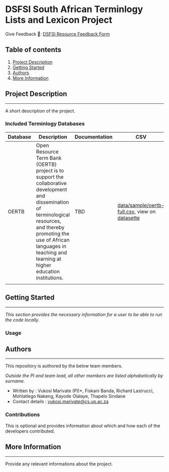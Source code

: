 DSFSI South African Terminlogy Lists and Lexicon Project
==============================

Give Feedback 📑: [DSFSI Resource Feedback Form](https://docs.google.com/forms/d/e/1FAIpQLSf7S36dyAUPx2egmXbFpnTBuzoRulhL5Elu-N1eoMhaO7v10w/formResponse)


## Table of contents 

1. [Project Description](#project-description) 
2. [Getting Started](#getting-started)
3. [Authors](#authors)
4. [More Information](#more-information)

## Project Description 
-----------

A short description of the project.

### Included Terminlogy Databases

| Database | Description | Documentation | CSV | JSON | TBX |
|----------|-------------|---------------|-----|------|-----|
|OERTB     |Open Resource Term Bank (OERTB) project is to support the collaborative development and dissemination of terminological resources, and thereby promoting the use of African languages in teaching and learning at higher education institutions. |     TBD          |   [data/sample/oertb-full.csv](https://github.com/dsfsi/za-terminology/blob/master/data/oertb/oertb-full.csv), view on [datasette](https://lite.datasette.io/?csv=https://github.com/dsfsi/za-terminology/blob/master/data/oertb/oertb-full.csv)  |   [data/oertb/oertb-termbank-IATE.json](https://github.com/dsfsi/za-terminology/blob/master/data/oertb/oertb-termbank-IATE.json), view on [datasette](https://lite.datasette.io/?json=https://github.com/dsfsi/za-terminology/blob/master/data/oertb/oertb-termbank-IATE.json)    |  [data/oertb/oertb-termbank-IATE.tbx](https://github.com/dsfsi/za-terminology/blob/master/data/oertb/oertb-termbank-IATE)   |
|          |             |               |     |      |     |


## Getting Started
-----------
_This section provides the necessary information for a user to be able to run the code locally._


### Usage 


## Authors 
-----------

This repository is authored by the below team members. 

_Outside the PI and team lead, all other members are listed alphabetically by surname._

* Written by : Vukosi Marivate (PI)*, Fiskani Banda, Richard Lastrucci, Mohlatlego Nakeng, Kayode Olalaye, Thapelo Sindane
* Contact details : vukosi.marivate@cs.up.ac.za

### Contributions  

This is optional and provides information about which  and how each of the developers contributed. 

## More Information 
---------

Provide any relevant informations about the project. 
